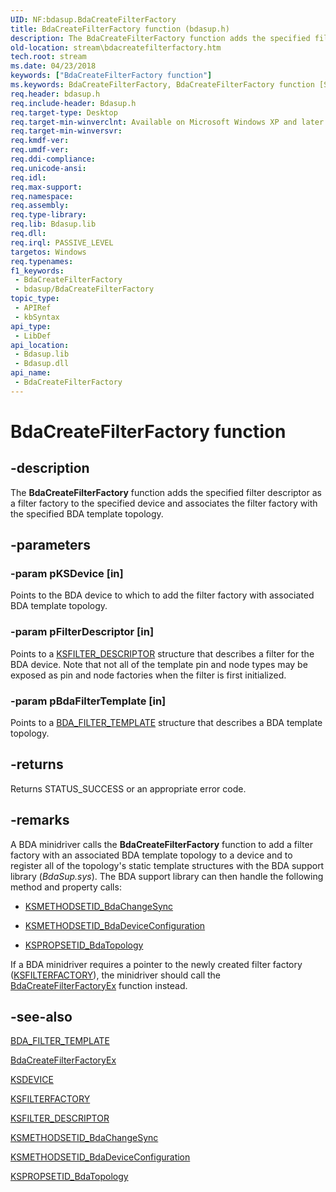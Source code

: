 ```yaml
---
UID: NF:bdasup.BdaCreateFilterFactory
title: BdaCreateFilterFactory function (bdasup.h)
description: The BdaCreateFilterFactory function adds the specified filter descriptor as a filter factory to the specified device and associates the filter factory with the specified BDA template topology.
old-location: stream\bdacreatefilterfactory.htm
tech.root: stream
ms.date: 04/23/2018
keywords: ["BdaCreateFilterFactory function"]
ms.keywords: BdaCreateFilterFactory, BdaCreateFilterFactory function [Streaming Media Devices], bdaref_187ab038-cc22-4f82-a9c9-b326b77fef64.xml, bdasup/BdaCreateFilterFactory, stream.bdacreatefilterfactory
req.header: bdasup.h
req.include-header: Bdasup.h
req.target-type: Desktop
req.target-min-winverclnt: Available on Microsoft Windows XP and later operating systems.
req.target-min-winversvr: 
req.kmdf-ver: 
req.umdf-ver: 
req.ddi-compliance: 
req.unicode-ansi: 
req.idl: 
req.max-support: 
req.namespace: 
req.assembly: 
req.type-library: 
req.lib: Bdasup.lib
req.dll: 
req.irql: PASSIVE_LEVEL
targetos: Windows
req.typenames: 
f1_keywords:
 - BdaCreateFilterFactory
 - bdasup/BdaCreateFilterFactory
topic_type:
 - APIRef
 - kbSyntax
api_type:
 - LibDef
api_location:
 - Bdasup.lib
 - Bdasup.dll
api_name:
 - BdaCreateFilterFactory
---
```


# BdaCreateFilterFactory function


## -description

The <b>BdaCreateFilterFactory</b> function adds the specified filter descriptor as a filter factory to the specified device and associates the filter factory with the specified BDA template topology.

## -parameters

### -param pKSDevice [in]


Points to the BDA device to which to add the filter factory with associated BDA template topology.

### -param pFilterDescriptor [in]


Points to a <a href="/windows-hardware/drivers/ddi/ks/ns-ks-_ksfilter_descriptor">KSFILTER_DESCRIPTOR</a> structure that describes a filter for the BDA device. Note that not all of the template pin and node types may be exposed as pin and node factories when the filter is first initialized.

### -param pBdaFilterTemplate [in]


Points to a <a href="/windows-hardware/drivers/ddi/bdasup/ns-bdasup-_bda_filter_template">BDA_FILTER_TEMPLATE</a> structure that describes a BDA template topology.

## -returns

Returns STATUS_SUCCESS or an appropriate error code.

## -remarks

A BDA minidriver calls the <b>BdaCreateFilterFactory</b> function to add a filter factory with an associated BDA template topology to a device and to register all of the topology's static template structures with the BDA support library (<i>BdaSup.sys</i>). The BDA support library can then handle the following method and property calls: 

<ul>
<li>

<a href="/windows-hardware/drivers/stream/ksmethodsetid-bdachangesync">KSMETHODSETID_BdaChangeSync</a>


</li>
<li>

<a href="/windows-hardware/drivers/stream/ksmethodsetid-bdadeviceconfiguration">KSMETHODSETID_BdaDeviceConfiguration</a>


</li>
<li>

<a href="/windows-hardware/drivers/stream/kspropsetid-bdatopology">KSPROPSETID_BdaTopology</a>


</li>
</ul>
If a BDA minidriver requires a pointer to the newly created filter factory (<a href="/windows-hardware/drivers/ddi/ks/ns-ks-_ksfilterfactory">KSFILTERFACTORY</a>), the minidriver should call the <a href="/windows-hardware/drivers/ddi/bdasup/nf-bdasup-bdacreatefilterfactoryex">BdaCreateFilterFactoryEx</a> function instead.

## -see-also

<a href="/windows-hardware/drivers/ddi/bdasup/ns-bdasup-_bda_filter_template">BDA_FILTER_TEMPLATE</a>



<a href="/windows-hardware/drivers/ddi/bdasup/nf-bdasup-bdacreatefilterfactoryex">BdaCreateFilterFactoryEx</a>



<a href="/windows-hardware/drivers/ddi/ks/ns-ks-_ksdevice">KSDEVICE</a>



<a href="/windows-hardware/drivers/ddi/ks/ns-ks-_ksfilterfactory">KSFILTERFACTORY</a>



<a href="/windows-hardware/drivers/ddi/ks/ns-ks-_ksfilter_descriptor">KSFILTER_DESCRIPTOR</a>



<a href="/windows-hardware/drivers/stream/ksmethodsetid-bdachangesync">KSMETHODSETID_BdaChangeSync</a>



<a href="/windows-hardware/drivers/stream/ksmethodsetid-bdadeviceconfiguration">KSMETHODSETID_BdaDeviceConfiguration</a>



<a href="/windows-hardware/drivers/stream/kspropsetid-bdatopology">KSPROPSETID_BdaTopology</a>
